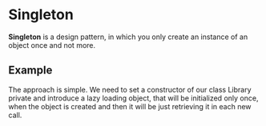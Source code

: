 # Singleton

**Singleton** is a design pattern, in which you only create an instance of an object once and not more.

## Example
The approach is simple. We need to set a constructor of our class Library private and introduce a lazy loading object, that 
will be initialized only once, when the object is created and then it will be just retrieving it in each new call.